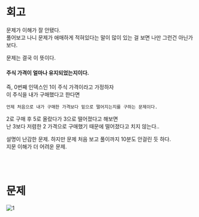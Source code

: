 회고
==
문제가 이해가 잘 안됐다.   
풀어보고 나니 문제가 애매하게 적혀있다는 말이 많이 있는 걸 보면 나만 그런건 아닌가보다.   
   
문제는 결국 이 뜻이다.   

<h4>주식 가격이 얼마나 유지되었는지이다.</h4>

즉, 0번째 인덱스인 1이 주식 가격이라고 가정하자   
이 주식을 내가 구매했다고 한다면

```
언제 처음으로 내가 구매한 가격보다 밑으로 떨어지는지를 구하는 문제이다.
```

2로 구매 후 5로 올랐다가 3으로 떨어졌다고 해보면   
난 3보다 저렴한 2 가격으로 구매했기 때문에 떨어졌다고 치지 않는다..   
   
설명이 난감한 문제. 하지만 문제 처음 보고 풀이까지 10분도 안걸린 듯 하다.   
지문 이해가 더 어려운 문제.

<br>
<br>

문제
==
![1](https://user-images.githubusercontent.com/73854324/114507657-6339cc80-9c6e-11eb-8d46-fcdae42f6126.PNG)
